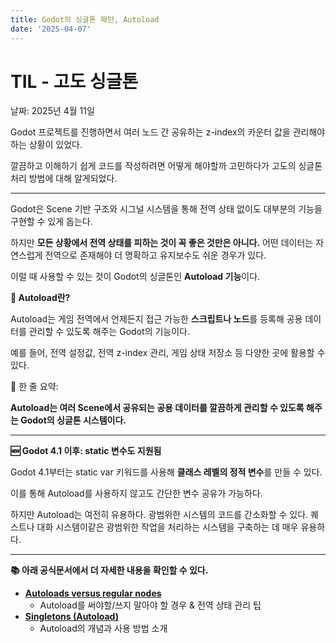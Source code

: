 ```yaml
---
title: Godot의 싱글톤 패턴, Autoload
date: '2025-04-07'
---
```


# TIL - 고도 싱글톤

날짜: 2025년 4월 11일

Godot 프로젝트를 진행하면서 여러 노드 간 공유하는 z-index의 카운터 값을 관리해야 하는 상황이 있었다.

깔끔하고 이해하기 쉽게 코드를 작성하려면 어떻게 해야할까 고민하다가 고도의 싱글톤 처리 방법에 대해 알게되었다.

---

Godot은 Scene 기반 구조와 시그널 시스템을 통해 전역 상태 없이도 대부분의 기능을 구현할 수 있게 돕는다.

하지만 **모든 상황에서 전역 상태를 피하는 것이 꼭 좋은 것만은 아니다.** 어떤 데이터는 자연스럽게 전역으로 존재해야 더 명확하고 유지보수도 쉬운 경우가 있다.

이럴 때 사용할 수 있는 것이 Godot의 싱글톤인 **Autoload 기능**이다.

**🔹 Autoload란?**

Autoload는 게임 전역에서 언제든지 접근 가능한 **스크립트나 노드**를 등록해 공용 데이터를 관리할 수 있도록 해주는 Godot의 기능이다.

예를 들어, 전역 설정값, 전역 z-index 관리, 게임 상태 저장소 등 다양한 곳에 활용할 수 있다.

📌 한 줄 요약:

**Autoload는 여러 Scene에서 공유되는 공용 데이터를 깔끔하게 관리할 수 있도록 해주는 Godot의 싱글톤 시스템이다.**

---

**🆕 Godot 4.1 이후: static 변수도 지원됨**

Godot 4.1부터는 static var 키워드를 사용해 **클래스 레벨의 정적 변수**를 만들 수 있다.

이를 통해 Autoload를 사용하지 않고도 간단한 변수 공유가 가능하다.

하지만 Autoload는 여전히 유용하다. 광범위한 시스템의 코드를 간소화할 수 있다. 퀘스트나 대화 시스템이같은 광범위한 작업을 처리하는 시스템을 구축하는 데 매우 유용하다.

---

**📚 아래 공식문서에서 더 자세한 내용을 확인할 수 있다.**

- [**Autoloads versus regular nodes**](https://docs.godotengine.org/en/stable/tutorials/best_practices/autoloads_versus_internal_nodes.html)
    - Autoload를 써야할/쓰지 말아야 할 경우 & 전역 상태 관리 팁
- [**Singletons (Autoload)**](https://docs.godotengine.org/en/stable/tutorials/scripting/singletons_autoload.html)
    - Autoload의 개념과 사용 방법 소개
